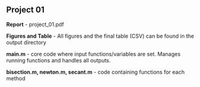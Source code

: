 


## Project 01


**Report** - project_01.pdf

**Figures and Table** - All figures and the final table (CSV) can be found in the output directory

**main.m** - core code where input functions/variables are set. Manages running functions and handles all outputs.


**bisection.m, newton.m, secant.m** - code containing functions for each method


